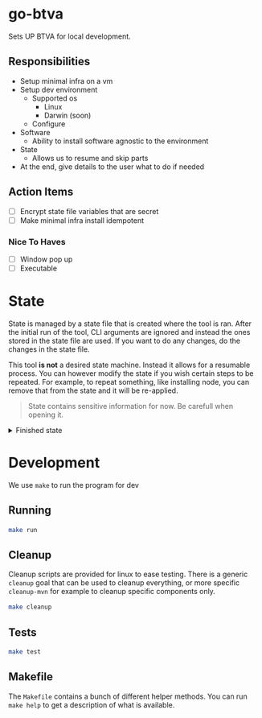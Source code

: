 # go-btva

Sets UP BTVA for local development.

## Responsibilities

- Setup minimal infra on a vm
- Setup dev environment
    - Supported os
        - Linux
        - Darwin (soon)
    - Configure
- Software
    - Ability to install software agnostic to the environment
- State
    - Allows us to resume and skip parts
- At the end, give details to the user what to do if needed

## Action Items

- [ ] Encrypt state file variables that are secret
- [ ] Make minimal infra install idempotent

### Nice To Haves

- [ ] Window pop up
- [ ] Executable

# State

State is managed by a state file that is created where the tool is ran. After the initial run of the tool, CLI arguments are ignored and
instead the ones stored in the state file are used. If you want to do any changes, do the changes in the state file.

This tool **is not** a desired state machine. Instead it allows for a resumable process. You can however modify the state if you wish
certain steps to be repeated. For example, to repeat something, like installing node, you can remove that from the state and it will be
re-applied.

> State contains sensitive information for now. Be carefull when opening it.


<details>
    <summary>Finished state</summary>
    <img src="assets/state-finished.png"/>
</details>

# Development

We use `make` to run the program for dev

## Running

```sh
make run
```

## Cleanup

Cleanup scripts are provided for linux to ease testing. There is a generic `cleanup` goal that can be used to cleanup everything, or more
specific `cleanup-mvn` for example to cleanup specific components only.

```sh
make cleanup
```

## Tests

```sh
make test
```

## Makefile

The `Makefile` contains a bunch of different helper methods. You can run `make help` to get a description of what is available.

